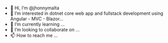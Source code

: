 - 👋 Hi, I’m @jhonnymalta
- 👀 I’m interested in dotnet core web app and fullstack development using Angular - MVC - Blazor...
- 🌱 I’m currently learning ...
- 💞️ I’m looking to collaborate on ...
- 📫 How to reach me ...

<!---
jhonnymalta/jhonnymalta is a ✨ special ✨ repository because its `README.md` (this file) appears on your GitHub profile.
You can click the Preview link to take a look at your changes.
--->
